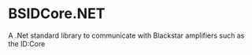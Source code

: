 # BSIDCore.NET
A .Net standard library to communicate with Blackstar amplifiers such as the ID:Core 
